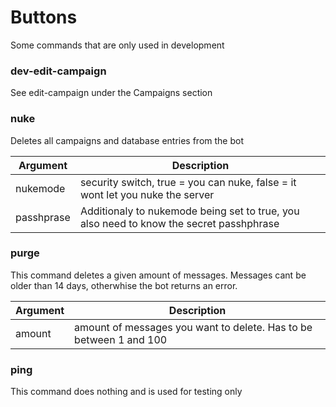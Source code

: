 # Buttons 
Some commands that are only used in development

### dev-edit-campaign
See edit-campaign under the Campaigns section


### nuke
Deletes all campaigns and database entries from the bot

| Argument   | Description                                                                             |
| ---------- | --------------------------------------------------------------------------------------- |
| nukemode   | security switch, true = you can nuke, false = it wont let you nuke the server           |
| passhprase | Additionaly to nukemode being set to true, you also need to know the secret passhphrase |

### purge 
This command deletes a given amount of messages. Messages cant be older than 14 days, otherwhise the bot returns an error. 

| Argument | Description                                                        |
| -------- | ------------------------------------------------------------------ |
| amount   | amount of messages you want to delete. Has to be between 1 and 100 |

### ping 
This command does nothing and is used for testing only

